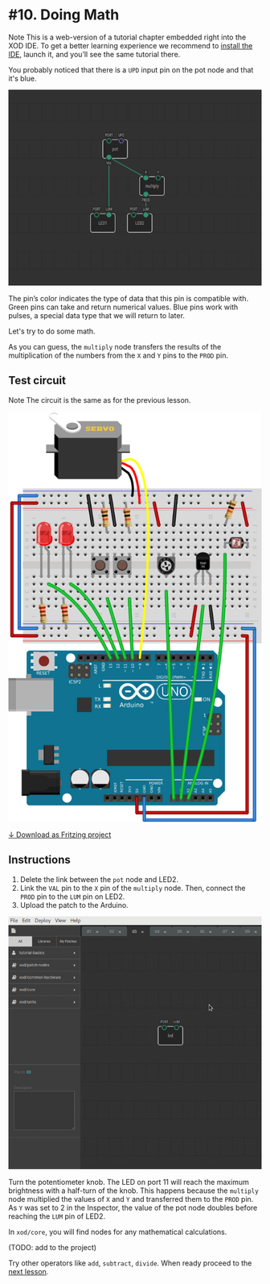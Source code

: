
# #10. Doing Math

<div class="ui segment">
<span class="ui ribbon label">Note</span>
This is a web-version of a tutorial chapter embedded right into the XOD IDE.
To get a better learning experience we recommend to
<a href="../install/">install the IDE</a>, launch it, and you’ll see the
same tutorial there.
</div>

You probably noticed that there is a `UPD` input pin on the pot node and that
it's blue.

![Patch](./patch.png)

The pin’s color indicates the type of data that this pin is compatible with.
Green pins can take and return numerical values. Blue pins work with pulses, a
special data type that we will return to later.

Let's try to do some math.

As you can guess, the `multiply` node transfers the results of the multiplication
of the numbers from the `X` and `Y` pins to the `PROD` pin.

## Test circuit

<div class="ui segment">
<span class="ui ribbon label">Note</span>
The circuit is the same as for the previous lesson.
</div>

![Circuit](./circuit.fz.png)

[↓ Download as Fritzing project](./circuit.fzz)

## Instructions

1. Delete the link between the `pot` node and LED2.
2. Link the `VAL` pin to the `X` pin of the `multiply` node. Then, connect the
   `PROD` pin to the `LUM` pin on LED2.
3. Upload the patch to the Arduino.

![Screencast](./screencast.gif)

Turn the potentiometer knob. The LED on port 11 will reach the maximum
brightness with a half-turn of the knob. This happens because the `multiply` node
multiplied the values of `X` and `Y` and transferred them to the `PROD` pin. As
`Y` was set to 2 in the Inspector, the value of the pot node doubles before
reaching the `LUM` pin of LED2.

In `xod/core`, you will find nodes for any mathematical calculations.

(TODO: add to the project)

Try other operators like `add`, `subtract`, `divide`. When ready proceed to the
[next lesson](../11-servo/).
